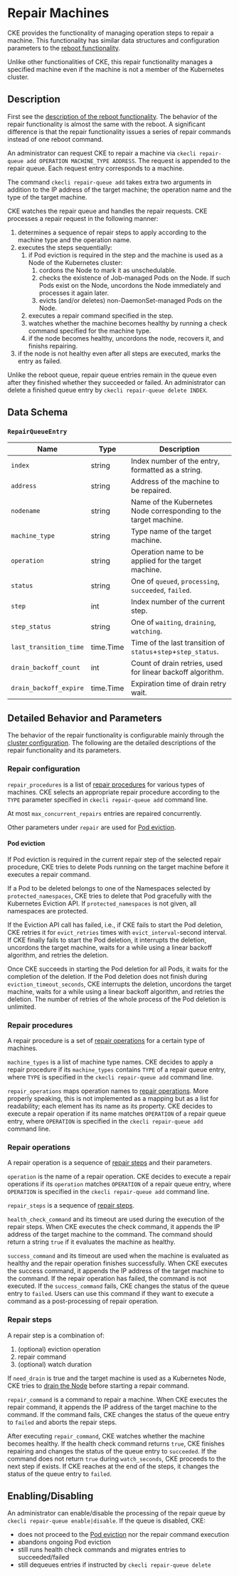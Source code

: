 Repair Machines
===============

CKE provides the functionality of managing operation steps to repair a machine.
This functionality has similar data structures and configuration parameters to the [reboot functionality](reboot.md).

Unlike other functionalities of CKE, this repair functionality manages a specified machine even if the machine is not a member of the Kubernetes cluster.

Description
-----------

First see the [description of the reboot functionality](reboot.md#description).
The behavior of the repair functionality is almost the same with the reboot.
A significant difference is that the repair functionality issues a series of repair commands instead of one reboot command.

An administrator can request CKE to repair a machine via `ckecli repair-queue add OPERATION MACHINE_TYPE ADDRESS`.
The request is appended to the repair queue.
Each request entry corresponds to a machine.

The command `ckecli repair-queue add` takes extra two arguments in addition to the IP address of the target machine; the operation name and the type of the target machine.

CKE watches the repair queue and handles the repair requests.
CKE processes a repair request in the following manner:

1. determines a sequence of repair steps to apply according to the machine type and the operation name.
2. executes the steps sequentially:
    1. if Pod eviction is required in the step and the machine is used as a Node of the Kubernetes cluster:
        1. cordons the Node to mark it as unschedulable.
        2. checks the existence of Job-managed Pods on the Node. If such Pods exist on the Node, uncordons the Node immediately and processes it again later.
        3. evicts (and/or deletes) non-DaemonSet-managed Pods on the Node.
    2. executes a repair command specified in the step.
    3. watches whether the machine becomes healthy by running a check command specified for the machine type.
    4. if the node becomes healthy, uncordons the node, recovers it, and finishs repairing.
3. if the node is not healthy even after all steps are executed, marks the entry as failed.

Unlike the reboot queue, repair queue entries remain in the queue even after they finished whether they succeeded or failed.
An administrator can delete a finished queue entry by `ckecli repair-queue delete INDEX`.

Data Schema
-----------

### `RepairQueueEntry`

| Name                   | Type      | Description                                                      |
| ---------------------- | --------- | ---------------------------------------------------------------- |
| `index`                | string    | Index number of the entry, formatted as a string.                |
| `address`              | string    | Address of the machine to be repaired.                           |
| `nodename`             | string    | Name of the Kubernetes Node corresponding to the target machine. |
| `machine_type`         | string    | Type name of the target machine.                                 |
| `operation`            | string    | Operation name to be applied for the target machine.             |
| `status`               | string    | One of `queued`, `processing`, `succeeded`, `failed`.            |
| `step`                 | int       | Index number of the current step.                                |
| `step_status`          | string    | One of `waiting`, `draining`, `watching`.                        |
| `last_transition_time` | time.Time | Time of the last transition of `status`+`step`+`step_status`.    |
| `drain_backoff_count`  | int       | Count of drain retries, used for linear backoff algorithm.       |
| `drain_backoff_expire` | time.Time | Expiration time of drain retry wait.                             |

Detailed Behavior and Parameters
--------------------------------

The behavior of the repair functionality is configurable mainly through the [cluster configuration](cluster.md#repair).
The following are the detailed descriptions of the repair functionality and its parameters.

### Repair configuration

`repair_procedures` is a list of [repair procedures](#repairprocedures) for various types of machines.
CKE selects an appropriate repair procedure according to the `TYPE` parameter specified in `ckecli repair-queue add` command line.

At most `max_concurrent_repairs` entries are repaired concurrently.

Other parameters under `repair` are used for [Pod eviction](#podeviction).

#### Pod eviction

If Pod eviction is required in the current repair step of the selected repair procedure, CKE tries to delete Pods running on the target machine before it executes a repair command.

If a Pod to be deleted belongs to one of the Namespaces selected by `protected_namespaces`, CKE tries to delete that Pod gracefully with the Kubernetes Eviction API.
If `protected_namespaces` is not given, all namespaces are protected.

If the Eviction API call has failed, i.e., if CKE fails to start the Pod deletion, CKE retries it for `evict_retries` times with `evict_interval`-second interval.
If CKE finally fails to start the Pod deletion, it interrupts the deletion, uncordons the target machine, waits for a while using a linear backoff algorithm, and retries the deletion.

Once CKE succeeds in starting the Pod deletion for all Pods, it waits for the completion of the deletion.
If the Pod deletion does not finish during `eviction_timeout_seconds`, CKE interrupts the deletion, uncordons the target machine, waits for a while using a linear backoff algorithm, and retries the deletion.
The number of retries of the whole process of the Pod deletion is unlimited.

### Repair procedures

A repair procedure is a set of [repair operations](#repairoperations) for a certain type of machines.

`machine_types` is a list of machine type names.
CKE decides to apply a repair procedure if its `machine_types` contains `TYPE` of a repair queue entry, where `TYPE` is specified in the `ckecli repair-queue add` command line.

`repair_operations` maps operation names to [repair operations](#repairoperations).
More properly speaking, this is not implemented as a mapping but as a list for readability; each element has its name as its property.
CKE decides to execute a repair operation if its name matches `OPERATION` of a repair queue entry, where `OPERATION` is specified in the `ckecli repair-queue add` command line.

### Repair operations

A repair operation is a sequence of [repair steps](#repairsteps) and their parameters.

`operation` is the name of a repair operation.
CKE decides to execute a repair operations if its `operation` matches `OPERATION` of a repair queue entry, where `OPERATION` is specified in the `ckecli repair-queue add` command line.

`repair_steps` is a sequence of [repair steps](#repairsteps).

`health_check_command` and its timeout are used during the execution of the repair steps.
When CKE executes the check command, it appends the IP address of the target machine to the command.
The command should return a string `true` if it evaluates the machine as healthy.

`success_command` and its timeout are used when the machine is evaluated as healthy and the repair operation finishes successfully.
When CKE executes the success command, it appends the IP address of the target machine to the command.
If the repair operation has failed, the command is not executed.
If the `success_command` fails, CKE changes the status of the queue entry to `failed`.
Users can use this command if they want to execute a command as a post-processing of repair operation.

### Repair steps

A repair step is a combination of:
1. (optional) eviction operation
2. repair command
3. (optional) watch duration

If `need_drain` is true and the target machine is used as a Kubernetes Node, CKE tries to [drain the Node](#podeviction) before starting a repair command.

`repair_command` is a command to repair a machine.
When CKE executes the repair command, it appends the IP address of the target machine to the command.
If the command fails, CKE changes the status of the queue entry to `failed` and aborts the repair steps.

After executing `repair_command`, CKE watches whether the machine becomes healthy.
If the health check command returns `true`, CKE finishes repairing and changes the status of the queue entry to `succeeded`.
If the command does not return `true` during `watch_seconds`, CKE proceeds to the next step if exists.
If CKE reaches at the end of the steps, it changes the status of the queue entry to `failed`.

Enabling/Disabling
------------------

An administrator can enable/disable the processing of the repair queue by `ckecli repair-queue enable|disable`.
If the queue is disabled, CKE:
* does not proceed to the [Pod eviction](#podeviction) nor the repair command execution
* abandons ongoing Pod eviction
* still runs health check commands and migrates entries to succeeded/failed
* still dequeues entries if instructed by `ckecli repair-queue delete`
